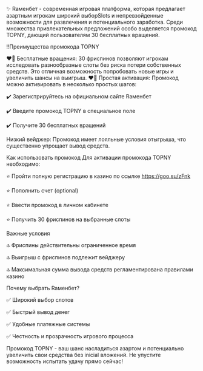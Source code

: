 ✨ Raменбет - современная игровая платформа, которая предлагает азартным игрокам широкий выборSlots и непревзойденные возможности для развлечения и потенциального заработка. Среди множества привлекательных предложений особо выделяется промокод TOPNY, дающий пользователям 30 бесплатных вращений.

‼️Преимущества промокода TOPNY

❤️‍🔥 Бесплатные вращения: 30 фриспинов позволяют игрокам исследовать разнообразные слоты без риска потери собственных средств. Это отличная возможность попробовать новые игры и увеличить шансы на выигрыш.
❤️‍🔥 Простая активация: Промокод можно активировать в несколько простых шагов:

✔️ Зарегистрируйтесь на официальном сайте Raменбет

✔️ Введите промокод TOPNY в специальное поле

✔️ Получите 30 бесплатных вращений


Низкий вейджер: Промокод имеет лояльные условия отыгрыша, что существенно упрощает вывод средств.

Как использовать промокод
Для активации промокода TOPNY необходимо:

⭐ Пройти полную регистрацию в казино по ссылке https://goo.su/zFnk

⭐ Пополнить счет (optional)

⭐ Ввести промокод в личном кабинете

⭐ Получить 30 фриспинов на выбранные слоты


Важные условия

🔝 Фриспины действительны ограниченное время

🔝 Выигрыш с фриспинов подлежит вейджеру

🔝 Максимальная сумма вывода средств регламентирована правилами казино


Почему выбрать Raменбет?

✅ Широкий выбор слотов

✅ Быстрый вывод денег

✅ Удобные платежные системы

✅ Честность и прозрачность игрового процесса


Промокод TOPNY - ваш шанс насладиться азартом и потенциально увеличить свои средства без inicial вложений. Не упустите возможность испытать удачу прямо сейчас!
